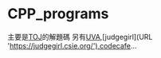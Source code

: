 # CPP_programs
主要是[TOJ](URL 'https://toj.tfcis.org/oj/')的解題碼  
另有[UVA](URL 'https://uva.onlinejudge.org/'),[judgegirl](URL 'https://judgegirl.csie.org/'),codecafe...
